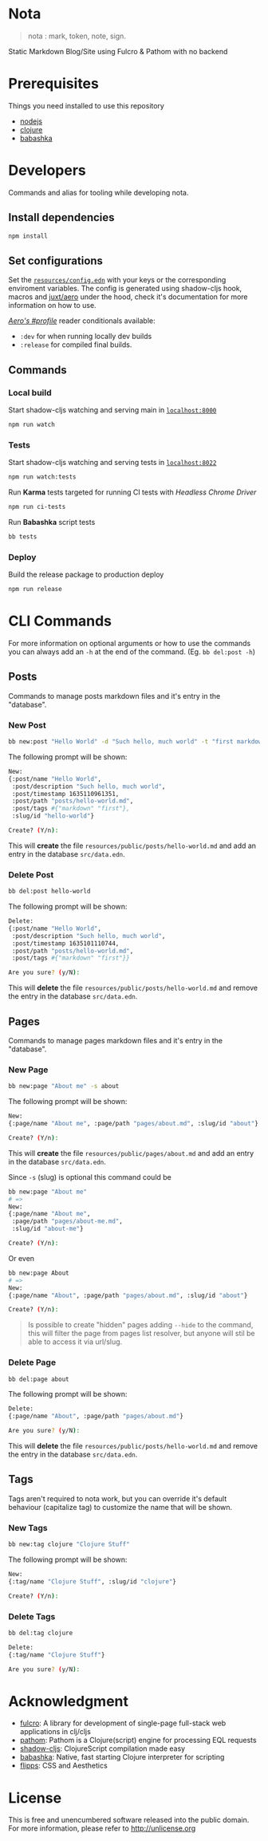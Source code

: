 # Nota
> nota : mark, token, note, sign.  

Static Markdown Blog/Site using Fulcro &amp; Pathom with no backend

# Prerequisites
Things you need installed to use this repository

- [nodejs](https://nodejs.dev/download)
- [clojure](https://clojure.org/guides/getting_started)
- [babashka](https://github.com/babashka/babashka#installation)

# Developers
Commands and alias for tooling while developing nota.

## Install dependencies
```bash
npm install
```

## Set configurations
Set the [`resources/config.edn`](https://github.com/rafaeldelboni/nota/blob/main/resources/config.edn) with your keys or the corresponding enviroment variables.
The config is generated using shadow-cljs hook, macros and [juxt/aero](https://github.com/juxt/aero) under the hood, check it's documentation for more information on how to use.  

_[Aero's #profile](https://github.com/juxt/aero#profile)_ reader conditionals available:
 - `:dev` for when running locally dev builds
 - `:release` for compiled final builds.

## Commands

### Local build
Start shadow-cljs watching and serving main in [`localhost:8000`](http://localhost:8000)
```bash
npm run watch
```

### Tests
Start shadow-cljs watching and serving tests in [`localhost:8022`](http://localhost:8022)
```bash
npm run watch:tests
```

Run **Karma** tests targeted for running CI tests with *Headless Chrome Driver*
```bash
npm run ci-tests
```

Run **Babashka** script tests
```bash
bb tests
```

### Deploy
Build the release package to production deploy
```bash
npm run release
```

# CLI Commands
For more information on optional arguments or how to use the commands you can always add an `-h` at the end of the command. (Eg. `bb del:post -h`)

## Posts
Commands to manage posts markdown files and it's entry in the "database".

### New Post
```bash
bb new:post "Hello World" -d "Such hello, much world" -t "first markdown"
```
The following prompt will be shown:
```bash
New:
{:post/name "Hello World",
 :post/description "Such hello, much world",
 :post/timestamp 1635110961351,
 :post/path "posts/hello-world.md",
 :post/tags #{"markdown" "first"},
 :slug/id "hello-world"}

Create? (Y/n):
```
This will **create** the file `resources/public/posts/hello-world.md` and add an entry in the database `src/data.edn`.

### Delete Post
```bash
bb del:post hello-world
```
The following prompt will be shown:
```bash
Delete:
{:post/name "Hello World",
 :post/description "Such hello, much world",
 :post/timestamp 1635101110744,
 :post/path "posts/hello-world.md",
 :post/tags #{"markdown" "first"}}

Are you sure? (y/N):
```
This will **delete** the file `resources/public/posts/hello-world.md` and remove the entry in the database `src/data.edn`.

## Pages
Commands to manage pages markdown files and it's entry in the "database".

### New Page
```bash
bb new:page "About me" -s about
```
The following prompt will be shown:
```bash
New:
{:page/name "About me", :page/path "pages/about.md", :slug/id "about"}

Create? (Y/n):
```
This will **create** the file `resources/public/pages/about.md` and add an entry in the database `src/data.edn`.

Since `-s` (slug) is optional this command could be
```bash
bb new:page "About me"
# =>
New:
{:page/name "About me",
 :page/path "pages/about-me.md",
 :slug/id "about-me"}

Create? (Y/n):
```
Or even
```bash
bb new:page About
# =>
New:
{:page/name "About", :page/path "pages/about.md", :slug/id "about"}

Create? (Y/n):
```
> Is possible to create "hidden" pages adding `--hide` to the command, this will filter the page from pages list resolver, but anyone will stil be able to access it via url/slug.

### Delete Page
```bash
bb del:page about
```
The following prompt will be shown:
```bash
Delete:
{:page/name "About", :page/path "pages/about.md"}

Are you sure? (y/N):
```
This will **delete** the file `resources/public/posts/hello-world.md` and remove the entry in the database `src/data.edn`.

## Tags
Tags aren't required to nota work, but you can override it's default behaviour (capitalize tag) to customize the name that will be shown.

### New Tags
```bash
bb new:tag clojure "Clojure Stuff"
```
The following prompt will be shown:
```bash
New:
{:tag/name "Clojure Stuff", :slug/id "clojure"}

Create? (Y/n):
```

### Delete Tags
```bash
bb del:tag clojure
```
```bash
Delete:
{:tag/name "Clojure Stuff"}

Are you sure? (y/N):
```

# Acknowledgment
  - [fulcro](https://github.com/fulcrologic/fulcro): A library for development of single-page full-stack web applications in clj/cljs
  - [pathom](https://github.com/wilkerlucio/pathom): Pathom is a Clojure(script) engine for processing EQL requests
  - [shadow-cljs](https://github.com/thheller/shadow-cljs): ClojureScript compilation made easy
  - [babashka](https://github.com/babashka/babashka): Native, fast starting Clojure interpreter for scripting
  - [flipps](https://github.com/flipps): CSS and Aesthetics

# License
This is free and unencumbered software released into the public domain.  
For more information, please refer to <http://unlicense.org>

